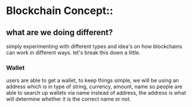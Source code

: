 # Blockchain Concept::

## what are we doing different?
simply experimenting with different types and idea's on how blockchains can work in different ways.
let's break this down a little.

### Wallet
users are able to get a wallet, to keep things simple, we will be using an address which is in type of string, currency, amount, name so people are able to search up wallets via name instead of address, the address is what will determine whether it is the correct name or not.